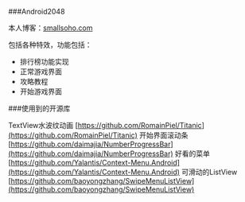 ###Android2048

本人博客：[smallsoho.com](smallsoho.com)

包括各种特效，功能包括：

- 排行榜功能实现
- 正常游戏界面
- 攻略教程
- 开始游戏界面

###使用到的开源库

TextView水波纹动画  [https://github.com/RomainPiel/Titanic](https://github.com/RomainPiel/Titanic)
开始界面滚动条  [https://github.com/daimajia/NumberProgressBar](https://github.com/daimajia/NumberProgressBar)
好看的菜单  [https://github.com/Yalantis/Context-Menu.Android](https://github.com/Yalantis/Context-Menu.Android)
可滑动的ListView [https://github.com/baoyongzhang/SwipeMenuListView](https://github.com/baoyongzhang/SwipeMenuListView)

